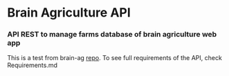 # Brain Agriculture API
### API REST to manage farms database of brain agriculture web app

This is a test from brain-ag [repo](https://github.com/brain-ag/trabalhe-conosco).
To see full requirements of the API, check Requirements.md
